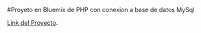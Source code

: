 #Proyeto en Bluemix de PHP con conexion a base de datos MySql

[Link del Proyecto](http://examen.mybluemix.net/).

